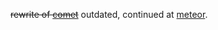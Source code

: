 ~~rewrite of [comet](https://github.com/orbit-systems/comet)~~
outdated, continued at [meteor](https://github.com/orbit-systems/meteor).
